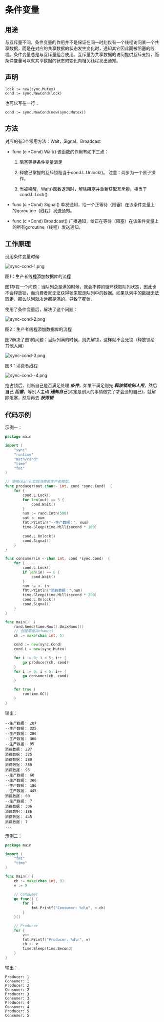 # 条件变量


## 用途

与互斥量不同，条件变量的作用并不是保证在同一时刻仅有一个线程访问某一个共享数据，而是在对应的共享数据的状态发生变化时，通知其它因此而被阻塞的线程。条件变量总是与互斥量组合使用。互斥量为共享数据的访问提供互斥支持，而条件变量可以就共享数据的状态的变化向相关线程发出通知。


## 声明

```text
lock := new(sync.Mutex)
cond := sync.NewCond(lock)
```

也可以写在一行：
```text
cond := sync.NewCond(new(sync.Mutex))
```


## 方法

对应的有3个常用方法：Wait，Signal，Broadcast

* func (c *Cond) Wait()
该函数的作用有如下三点：

    1) 阻塞等待条件变量满足

    2) 释放已掌握的互斥锁相当于cond.L.Unlock()。 注意：两步为一个原子操作。

    3) 当被唤醒，Wait()函数返回时，解除阻塞并重新获取互斥锁。相当于cond.L.Lock()

* func (c *Cond) Signal()
单发通知，给一个正等待（阻塞）在该条件变量上的goroutine（线程）发送通知。

* func (c *Cond) Broadcast()
广播通知，给正在等待（阻塞）在该条件变量上的所有goroutine（线程）发送通知。


## 工作原理

没用条件变量时候:

![sync-cond-1.png](images/sync-cond-1.png)

图1：生产者线程添加数据库的流程

图1存在一个问题：当队列总是满的时候，就会不停的循环获取队列状态，因此也不会释放锁，而消费者就无法获得锁来取走队列中的数据。如果队列中的数据无法取走，那么队列就永远都是满的，导致了死锁。


使用了条件变量后，解决了这个问题：

![sync-cond-2.png](images/sync-cond-2.png)

图2：生产者线程添加数据库的流程

图2解决了图1的问题：当队列满的时候，则先解锁，这样就不会死锁（释放锁给其他人用）


![sync-cond-3.png](images/sync-cond-3.png)

图3：消费者线程


![sync-cond--4.png](images/sync-cond-4.png)

抢占锁后，判断自己是否满足处理 ***条件***，如果不满足则先 ***释放锁给别人用***，然后自己 ***阻塞***，等别人主动 ***通知自己***(肯定是别人的事情做完了才会通知自己)，就解除阻塞，然后再去 ***获得锁***


## 代码示例

示例一：

```go
package main

import (
    "sync"
    "runtime"
    "math/rand"
    "time"
    "fmt"
)

// 使用channl实现消费者生产者模型。
func producer(out chan<- int, cond *sync.Cond)  {
    for {
        cond.L.Lock()
        for len(out) == 5 {
            cond.Wait()
        }
        num := rand.Intn(500)
        out <- num
        fmt.Println("--生产数据：", num)
        time.Sleep(time.Millisecond * 100)
        
        cond.L.Unlock()
        cond.Signal()
    }
}

func consumer(in <-chan int, cond *sync.Cond)  {
	for {
        cond.L.Lock()
        if len(in) == 0 {
            cond.Wait()
        }
        num := <- in
        fmt.Println("消费数据：",num)
        time.Sleep(time.Millisecond * 200)
        cond.L.Unlock()
        cond.Signal()
    }
}

func main()  {
    rand.Seed(time.Now().UnixNano())
    // 创建带缓冲channel
    ch := make(chan int, 5)

    cond := new(sync.Cond)
    cond.L = new(sync.Mutex)

    for i := 0; i < 5; i++ {
        go producer(ch, cond)
    }
    for i := 0; i < 5; i++ {
        go consumer(ch, cond)
    }

    for true {
        runtime.GC()
    }
}
```
输出：
```text
--生产数据： 287
--生产数据： 225
--生产数据： 280
--生产数据： 360
--生产数据： 95
消费数据： 287
消费数据： 225
消费数据： 280
消费数据： 360
消费数据： 95
--生产数据： 60
--生产数据： 306
--生产数据： 186
--生产数据： 445
消费数据： 60
--生产数据： 7
消费数据： 306
消费数据： 186
消费数据： 445
消费数据： 7
...
```


示例二：

```go
package main

import (
	"fmt"
	"time"
)

func main() {
	ch := make(chan int, 3)
	v := 0

	// Consumer
	go func() {
		for {
			fmt.Printf("Consumer: %d\n", <-ch)
		}
	}()

	// Producer
	for {
		v++
		fmt.Printf("Producer: %d\n", v)
		ch <- v
		time.Sleep(time.Second)
	}
}
```
输出：
```text
Producer: 1
Consumer: 1
Producer: 2
Consumer: 2
Producer: 3
Consumer: 3
Producer: 4
Consumer: 4
Producer: 5
Consumer: 5
```